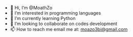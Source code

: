 - 👋 Hi, I’m @MoathZo
- 👀 I’m interested in programming languages 
- 🌱 I’m currently learning Python
- 💞️ I’m looking to collaborate on codes development
- 📫 How to reach me email me at: moazo3bi@gmail.com

<!---
MoathZo/MoathZo is a ✨ special ✨ repository because its `README.md` (this file) appears on your GitHub profile.
You can click the Preview link to take a look at your changes.
--->
